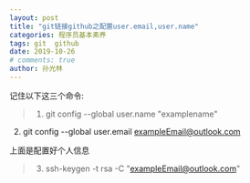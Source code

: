 ```yaml
---
layout: post
title: "git链接github之配置user.email,user.name"
categories: 程序员基本素养
tags: git  github
date: 2019-10-26
# comments: true
author: 孙光林
---
```


记住以下这三个命令:
> 1. git config --global user.name "examplename"
  2. git config --global user.email exampleEmail@outlook.com

上面是配置好个人信息
> 3. ssh-keygen -t rsa -C "exampleEmail@outlook.com"
